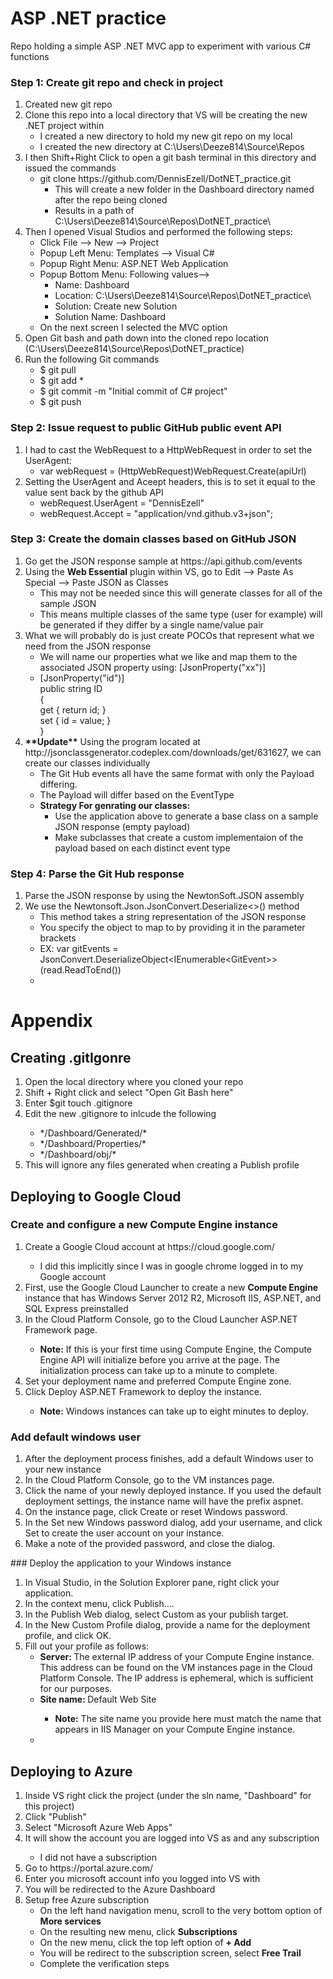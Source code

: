 # ASP .NET practice
Repo holding a simple ASP .NET MVC app to experiment with various C# functions


### Step 1: Create git repo and check in project
<ol>
  <li>Created new git repo </li>
  <li>Clone this repo into a local directory that VS will be creating the new .NET project within
    <ul>
      <li>I created a new directory to hold my new git repo on my local </li>
      <li>I created the new directory at C:\Users\Deeze814\Source\Repos </li>
    </ul>
  </li>
  <li>I then Shift+Right Click to open a git bash terminal in this directory and issued the commands
    <ul>
      <li>git clone https://github.com/DennisEzell/DotNET_practice.git
        <ul>
          <li>This will create a new folder in the Dashboard directory named after the repo being cloned</li>
          <li>Results in a path of C:\Users\Deeze814\Source\Repos\DotNET_practice\</li>
        </ul>
      </li>      
    </ul>
  </li>
  <li>Then I opened Visual Studios and performed the following steps:
    <ul>
      <li>Click File --> New --> Project</li>
      <li>Popup Left Menu:   Templates --> Visual C#</li>
      <li>Popup Right Menu:  ASP.NET Web Application</li>
      <li>Popup Bottom Menu: Following values-->
          <ul>
            <li>Name:           Dashboard</li>
            <li>Location:       C:\Users\Deeze814\Source\Repos\DotNET_practice\</li>
            <li>Solution:       Create new Solution</li>
            <li>Solution Name:  Dashboard</li>
          </ul>
      </li>
      <li>On the next screen I selected the MVC option</li>
    </ul>
  </li>
  <li>Open Git bash and path down into the cloned repo location (C:\Users\Deeze814\Source\Repos\DotNET_practice)</li>
  <li>Run the following Git commands
    <ul>
      <li>$ git pull</li>
      <li>$ git add *</li>
      <li>$ git commit -m "Initial commit of C# project"</li>
      <li>$ git push</li>
    </ul>
  </li>
</ol>
  
### Step 2: Issue request to public GitHub public event API
<ol>
  <li>I had to cast the WebRequest to a HttpWebRequest in order to set the UserAgent:
    <ul><li>var webRequest = (HttpWebRequest)WebRequest.Create(apiUrl)</li></ul>
  </li>
  <li>Setting the UserAgent and Aceept headers, this is to set it equal to the value sent back by the github API
    <ul>
      <li>webRequest.UserAgent = "DennisEzell"</li>
      <li>webRequest.Accept = "application/vnd.github.v3+json";</li>
    </ul>
  </li>
</ol>

### Step 3: Create the domain classes based on GitHub JSON 
<ol>
  <li>Go get the JSON response sample at https://api.github.com/events</li>
  <li>Using the <b>Web Essential</b> plugin within VS, go to Edit --> Paste As Special --> Paste JSON as Classes
    <ul>
      <li>This may not be needed since this will generate classes for all of the sample JSON</li>
      <li>This means multiple classes of the same type (user for example) will be generated if they differ by a single name/value pair</li>
    </ul>
  </li>
  <li>What we will probably do is just create POCOs that represent what we need from the JSON response
    <ul>
      <li>We will name our properties what we like and map them to the associated JSON property using: [JsonProperty("xx")]</li>
      <li>
      [JsonProperty("id")]<br>
        public string ID <br>
        {<br>
            get { return id; }<br>
            set { id = value; }<br>
        }<br>
      </li>
    </ul>
  </li>
  <li><b>**Update**</b> Using the program located at http://jsonclassgenerator.codeplex.com/downloads/get/631627, we can create our classes individually
    <ul>
      <li>The Git Hub events all have the same format with only the Payload differing.</li>
      <li>The Payload will differ based on the EventType</li>
      <li><b>Strategy For genrating our classes:</b> 
          <ul>
            <li>Use the application above to generate a base class on a sample JSON response (empty payload)</li>
            <li>Make subclasses that create a custom implementaion of the payload based on each distinct event type</li>
          </ul>
      </li>
    </ul>
  </li>  
</ol>

### Step 4: Parse the Git Hub response
<ol>
  <li>Parse the JSON response by using the NewtonSoft.JSON assembly</li>
  <li>We use the Newtonsoft.Json.JsonConvert.Deserialize&lt&gt() method
      <ul>
        <li>This method takes a string representation of the JSON response</li>
        <li>You specify the object to map to by providing it in the parameter brackets</li>
        <li>EX: var gitEvents = JsonConvert.DeserializeObject&ltIEnumerable&ltGitEvent&gt&gt(read.ReadToEnd())</li>
        <li></li>
      </ul>
  </li>
</ol>


# Appendix
## Creating .gitIgonre
<ol>
  <li>Open the local directory where you cloned your repo</li>
  <li>Shift + Right click and select "Open Git Bash here"</li>
  <li>Enter $git touch .gitignore</li>
  <li>Edit the new .gitignore to inlcude the following</li>
    <ul>
      <li>*/Dashboard/Generated/*</li>
      <li>*/Dashboard/Properties/*</li>
      <li>*/Dashboard/obj/*</li>
    </ul>
    <li>This will ignore any files generated when creating a Publish profile</li>
</ol>


## Deploying to Google Cloud </br>
### Create and configure a new Compute Engine instance
<ol>
	<li>Create a Google Cloud account at https://cloud.google.com/</li>
		<ul>
			<li>I did this implicitly since I was in google chrome logged in to my Google account</li>
		</ul>
	<li>First, use the Google Cloud Launcher to create a new <b>Compute Engine</b> instance that has Windows Server 2012 R2, Microsoft IIS, ASP.NET, and SQL Express preinstalled</li>
	<li>In the Cloud Platform Console, go to the Cloud Launcher ASP.NET Framework page.</li>
		<ul>
			<li><b>Note:</b> If this is your first time using Compute Engine, the Compute Engine API will initialize before you arrive at the page. The initialization process can take up to a minute to complete.</li>
		</ul>
	<li>Set your deployment name and preferred Compute Engine zone.</li>
	<li>Click Deploy ASP.NET Framework to deploy the instance.</li>
		<ul>
			<li><b>Note:</b> Windows instances can take up to eight minutes to deploy.</li>
		</ul>
</ol>

### Add default windows user
<ol>
	<li>After the deployment process finishes, add a default Windows user to your new instance</li>
	<li>In the Cloud Platform Console, go to the VM instances page.</li>
	<li>Click the name of your newly deployed instance. If you used the default deployment settings, the instance name will have the prefix aspnet.</li>
	<li>On the instance page, click Create or reset Windows password.</li>
	<li>In the Set new Windows password dialog, add your username, and click Set to create the user account on your instance.</li>
	<li>Make a note of the provided password, and close the dialog.</li>
</ol>
### Deploy the application to your Windows instance
<ol>
	<li>In Visual Studio, in the Solution Explorer pane, right click your application.</li>
	<li>In the context menu, click Publish....</li>
	<li>In the Publish Web dialog, select Custom as your publish target.</li>
	<li>In the New Custom Profile dialog, provide a name for the deployment profile, and click OK.</li>
	<li>Fill out your profile as follows:
		<ul>
		<li><b>Server: </b>The external IP address of your Compute Engine instance. This address can be found on the VM instances page in the Cloud Platform Console. The IP address is ephemeral, which is sufficient for our purposes.</li>
		<li><b>Site name: </b> Default Web Site</li>
			<ul>
			<li><b>Note:</b> The site name you provide here must match the name that appears in IIS Manager on your Compute Engine instance.</li>
			</ul>
		<li></li>
		</ul>
	</li>
</ol>


## Deploying to Azure
<ol>
  <li>Inside VS right click the project (under the sln name, "Dashboard" for this project)</li>
  <li>Click "Publish"</li>
  <li>Select "Microsoft Azure Web Apps"</li>
  <li>It will show the account you are logged into VS as and any subscription</li>
    <ul><li>I did not have a subscription</li></ul>
  <li>Go to https://portal.azure.com/ </li>
  <li>Enter you microsoft account info you logged into VS with</li>
  <li>You will be redirected to the Azure Dashboard</li>
  <li>Setup free Azure subscription
    <ul>
      <li>On the left hand navigation menu, scroll to the very bottom option of <b>More services</b></li>
      <li>On the resulting new menu, click <b>Subscriptions</b></li>
      <li>On the new menu, click the top left option of <b>+ Add</b></li>
      <li>You will be redirect to the subscription screen, select <b>Free Trail</b></li>
      <li>Complete the verification steps</li>
    </ul>
   </li>
 </ol>


